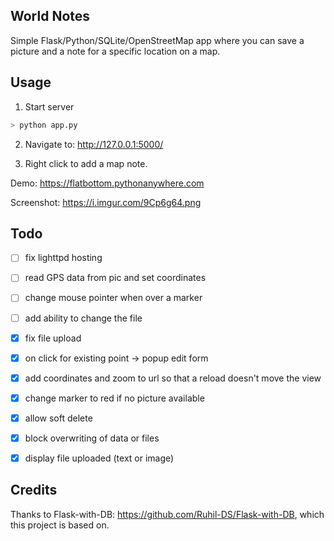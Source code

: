 ## World Notes

Simple Flask/Python/SQLite/OpenStreetMap app where you can save a picture and a note for a specific location on a map.


## Usage

1. Start server

```bash
> python app.py
```

2. Navigate to: http://127.0.0.1:5000/

3. Right click to add a map note.

Demo: https://flatbottom.pythonanywhere.com

Screenshot: https://i.imgur.com/9Cp6g64.png

## Todo

- [ ] fix lighttpd hosting
- [ ] read GPS data from pic and set coordinates
- [ ] change mouse pointer when over a marker
- [ ] add ability to change the file

- [X] fix file upload
- [X] on click for existing point -> popup edit form
- [X] add coordinates and zoom to url so that a reload doesn't move the view
- [X] change marker to red if no picture available
- [X] allow soft delete
- [X] block overwriting of data or files
- [X] display file uploaded (text or image)

## Credits

Thanks to Flask-with-DB: https://github.com/Ruhil-DS/Flask-with-DB, which this project is based on.



